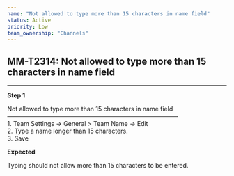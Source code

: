 ```yaml
---
name: "Not allowed to type more than 15 characters in name field"
status: Active
priority: Low
team_ownership: "Channels"
---
```


## MM-T2314: Not allowed to type more than 15 characters in name field

---

**Step 1**

Not allowed to type more than 15 characters in name field\
————————————————————————————\
1\. Team Settings -> General > Team Name -> Edit\
2\. Type a name longer than 15 characters.\
3\. Save

**Expected**

Typing should not allow more than 15 characters to be entered.
